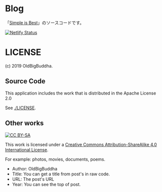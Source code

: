 # Blog
「[Simple is Best](https://blog.oldbigbuddha.net/)」のソースコードです。

[![Netlify Status](https://api.netlify.com/api/v1/badges/51e8d1e6-596c-4582-8ea5-97a7667bc63c/deploy-status)](https://app.netlify.com/sites/simpleisbest/deploys)

# LICENSE
(c) 2019 OldBigBuddha.

## Source Code
This application includes the work that is distributed in the Apache License 2.0

See [./LICENSE](./LICENSE).

## Other works
[![CC BY-SA](https://i.creativecommons.org/l/by-sa/4.0/88x31.png)](http://creativecommons.org/licenses/by-sa/4.0/)

This work is licensed under a [Creative Commons Attribution-ShareAlike 4.0 International License](http://creativecommons.org/licenses/by-sa/4.0/).

For example: photos, movies, documents, poems.

- Author: OldBigBuddha
- Title: You can get a title from post's <title><Title></title> in raw code.
- URL: The post's URL
- Year: You can see the top of post.